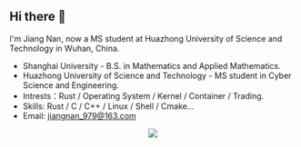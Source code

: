 ## Hi there 👋

I'm Jiang Nan, now a MS student at Huazhong University of Science and Technology in Wuhan, China.

- Shanghai University - B.S. in Mathematics and Applied Mathematics.
- Huazhong University of Science and Technology - MS student in Cyber Science and Engineering.
- Intrests：Rust / Operating System / Kernel / Container / Trading.
- Skills: Rust / C / C++ / Linux / Shell / Cmake...
- Email: jiangnan_979@163.com

<div align="center"> <img src="https://github-readme-stats.vercel.app/api/top-langs/?username=jiangnan&hide_title=true&hide_border=true&layout=compact&langs_count=6&text_color=000&icon_color=fff&bg_color=0,52fa5a,4dfcff,c64dff&theme=graywhite" /> </div>

<!--
**GotGyu/GotGyu** is a ✨ _special_ ✨ repository because its `README.md` (this file) appears on your GitHub profile.

Here are some ideas to get you started:

- 🔭 I’m currently working on ...
- 🌱 I’m currently learning ...
- 👯 I’m looking to collaborate on ...
- 🤔 I’m looking for help with ...
- 💬 Ask me about ...
- 📫 How to reach me: ...
- 😄 Pronouns: ...
- ⚡ Fun fact: ...
-->
